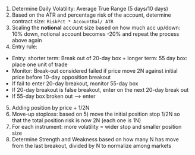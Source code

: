1) Determine Daily Volatility: Average True Range (5 days/10 days)
2) Based on the ATR and percentage risk of the account, determine contract size: ```RiskPct * AccountBal/ ATR```
3) Scaling the **notional** account size based on how much acc up/down: 10% down, notional account becomes -20% and repeat the process above again
4) Entry rule: 
* Entry: shorter term: Break out of 20-day box + longer term: 55 day box: place one unit of trade 
* Monitor: Break-out considered failed if price move 2N against initial price before 10-day opposition breakout
* If fail to enter 20-day breakout, monitor 55-day box
* If 20-day breakout is false breakout, enter on the next 20-day break out
* If 55-day box broken out --> enter
5) Adding position by price + 1/2N 
6) Move-up stoploss: based on 5) move the initial position stop 1/2N so that the total position risk is now 2N (each one is 1N)
7) For each instrument: more volatility = wider stop and smaller position size
8) Determine Strength and Weakness based on how many N has move from the last breakout, divided by N to normalize among markets
